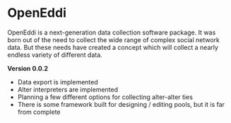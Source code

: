 OpenEddi
========

OpenEddi is a next-generation data collection software package. It was born out of the need to collect the wide range of complex social network data. But these needs have created a concept which will collect a nearly endless variety of different data.

**Version 0.0.2**
* Data export is implemented
* Alter interpreters are implemented
* Planning a few different options for collecting alter-alter ties
* There is some framework built for designing / editing pools, but it is far from complete

